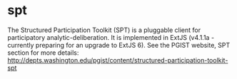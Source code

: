 # spt
The Structured Participation Toolkit (SPT) is a pluggable client for participatory analytic-deliberation. It is implemented in ExtJS (v4.1.1a - currently preparing for an upgrade to ExtJS 6). See the PGIST website, SPT section for more details: http://depts.washington.edu/pgist/content/structured-participation-toolkit-spt
